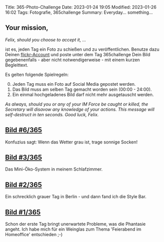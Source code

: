 Title: 365-Photo-Challenge
Date: 2023-01-24 19:05
Modified: 2023-01-26 16:02
Tags: Fotografie, 365challenge
Summary: Everyday... something... 

## Your mission, 
*Felix, should you choose to accept it, ...*

ist es, jeden Tag ein Foto zu schießen und zu veröffentlichen. 
Benutze dazu Deinen [flickr-Account](https://www.flickr.com/photos/197338452@N05/albums/72177720305495429) und poste unter dem Tag 365challenge Dein Bild gegebenenfalls - aber nicht notwendigerweise - mit einem kurzen Begleittext.

Es gelten folgende Spielregeln:

0. Jeden Tag muss ein Foto auf Social Media gepostet werden.
0. Das Bild muss am selben Tag gemacht worden sein (00:00 - 24:00).
0. Ein einmal hochgeladenes Bild darf nicht mehr ausgetauscht werden.

*As always, should you or any of your IM Force be caught or killed, the Secretary will disavow any knowledge of your actions. This message will self-destruct in ten seconds. Good luck, Felix.*

## [Bild #6/365](https://www.flickr.com/photos/197338452@N05/52656781673/in/album-72177720305495429/)
Konfuzius sagt: Wenn das Wetter grau ist, trage sonnige Socken!

## [Bild #3/365](https://www.flickr.com/photos/197338452@N05/52650653818/in/album-72177720305495429/)
Das Mini-Öko-System in meinem Schlafzimmer.

## [Bild #2/365](https://www.flickr.com/photos/197338452@N05/52649082919/in/album-72177720305495429/)
Ein schrecklich grauer Tag in Berlin - und dann fand ich die Style Bar.

## [Bild #1/365](https://www.flickr.com/photos/197338452@N05/52646808791/in/album-72177720305495429/)
Schon der erste Tag bringt unerwartete Probleme, was die Phantasie angeht.
Ich habe mich für ein Weinglas zum Thema 'Feierabend im Homeoffice' entschieden ;-)

